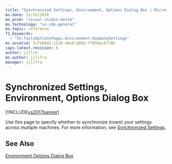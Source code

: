 ```yaml
---
title: "Synchronized Settings, Environment, Options Dialog Box | Microsoft Docs"
ms.date: 11/15/2016
ms.prod: "visual-studio-dev14"
ms.technology: "vs-ide-general"
ms.topic: reference
f1_keywords:
  - "VS.ToolsOptionsPages.Environment.RoamingSettings"
ms.assetid: 3cfe09d2-1120-46e8-b882-f7056acb778b
caps.latest.revision: 6
author: jillre
ms.author: jillfra
manager: jillfra
---
```

# Synchronized Settings, Environment, Options Dialog Box
[!INCLUDE[vs2017banner](../../includes/vs2017banner.md)]

Use this page to specify whether to synchronize (roam) your settings across multiple machines. For more information, see [Synchronized Settings](../../ide/synchronized-settings-in-visual-studio.md).

## See Also
 [Environment Options Dialog Box](../../ide/reference/environment-options-dialog-box.md)
